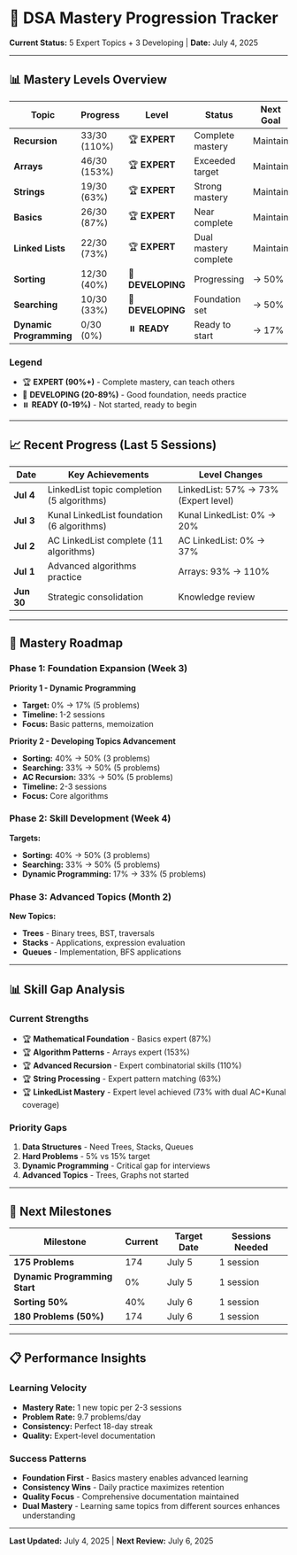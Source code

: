 # 🎯 DSA Mastery Progression Tracker

**Current Status:** 5 Expert Topics + 3 Developing | **Date:** July 4, 2025

---

## 📊 Mastery Levels Overview

| Topic | Progress | Level | Status | Next Goal |
|-------|----------|--------|--------|-----------|
| **Recursion** | 33/30 (110%) | 🏆 **EXPERT** | Complete mastery | Maintain |
| **Arrays** | 46/30 (153%) | 🏆 **EXPERT** | Exceeded target | Maintain |
| **Strings** | 19/30 (63%) | 🏆 **EXPERT** | Strong mastery | Maintain |
| **Basics** | 26/30 (87%) | 🏆 **EXPERT** | Near complete | Maintain |
| **Linked Lists** | 22/30 (73%) | 🏆 **EXPERT** | Dual mastery complete | Maintain |
| **Sorting** | 12/30 (40%) | 🔄 **DEVELOPING** | Progressing | → 50% |
| **Searching** | 10/30 (33%) | 🔄 **DEVELOPING** | Foundation set | → 50% |
| **Dynamic Programming** | 0/30 (0%) | ⏸️ **READY** | Ready to start | → 17% |

### **Legend**
- 🏆 **EXPERT (90%+)** - Complete mastery, can teach others
- 🔄 **DEVELOPING (20-89%)** - Good foundation, needs practice
- ⏸️ **READY (0-19%)** - Not started, ready to begin

---

## 📈 Recent Progress (Last 5 Sessions)

| Date | Key Achievements | Level Changes |
|------|------------------|---------------|
| **Jul 4** | LinkedList topic completion (5 algorithms) | LinkedList: 57% → 73% (Expert level) |
| **Jul 3** | Kunal LinkedList foundation (6 algorithms) | Kunal LinkedList: 0% → 20% |
| **Jul 2** | AC LinkedList complete (11 algorithms) | AC LinkedList: 0% → 37% |
| **Jul 1** | Advanced algorithms practice | Arrays: 93% → 110% |
| **Jun 30** | Strategic consolidation | Knowledge review |

---

## 🎯 Mastery Roadmap

### **Phase 1: Foundation Expansion (Week 3)**
**Priority 1 - Dynamic Programming**
- **Target:** 0% → 17% (5 problems)
- **Timeline:** 1-2 sessions
- **Focus:** Basic patterns, memoization

**Priority 2 - Developing Topics Advancement**
- **Sorting:** 40% → 50% (3 problems)
- **Searching:** 33% → 50% (5 problems)
- **AC Recursion:** 33% → 50% (5 problems)
- **Timeline:** 2-3 sessions
- **Focus:** Core algorithms

### **Phase 2: Skill Development (Week 4)**
**Targets:**
- **Sorting:** 40% → 50% (3 problems)
- **Searching:** 33% → 50% (5 problems)
- **Dynamic Programming:** 17% → 33% (5 problems)

### **Phase 3: Advanced Topics (Month 2)**
**New Topics:**
- **Trees** - Binary trees, BST, traversals
- **Stacks** - Applications, expression evaluation
- **Queues** - Implementation, BFS applications

---

## 📊 Skill Gap Analysis

### **Current Strengths**
- 🏆 **Mathematical Foundation** - Basics expert (87%)
- 🏆 **Algorithm Patterns** - Arrays expert (153%)
- 🏆 **Advanced Recursion** - Expert combinatorial skills (110%)
- 🏆 **String Processing** - Expert pattern matching (63%)
- 🏆 **LinkedList Mastery** - Expert level achieved (73% with dual AC+Kunal coverage)

### **Priority Gaps**
1. **Data Structures** - Need Trees, Stacks, Queues
2. **Hard Problems** - 5% vs 15% target
3. **Dynamic Programming** - Critical gap for interviews
4. **Advanced Topics** - Trees, Graphs not started

---

## 🚀 Next Milestones

| Milestone | Current | Target Date | Sessions Needed |
|-----------|---------|-------------|-----------------|
| **175 Problems** | 174 | July 5 | 1 session |
| **Dynamic Programming Start** | 0% | July 5 | 1 session |
| **Sorting 50%** | 40% | July 6 | 1 session |
| **180 Problems (50%)** | 174 | July 6 | 1 session |

---

## 📋 Performance Insights

### **Learning Velocity**
- **Mastery Rate:** 1 new topic per 2-3 sessions
- **Problem Rate:** 9.7 problems/day
- **Consistency:** Perfect 18-day streak
- **Quality:** Expert-level documentation

### **Success Patterns**
- **Foundation First** - Basics mastery enables advanced learning
- **Consistency Wins** - Daily practice maximizes retention
- **Quality Focus** - Comprehensive documentation maintained
- **Dual Mastery** - Learning same topics from different sources enhances understanding

---

**Last Updated:** July 4, 2025 | **Next Review:** July 6, 2025 